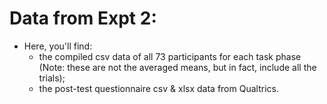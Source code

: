 # Data from Expt 2:

* Here, you'll find:
  * the compiled csv data of all 73 participants for each task phase (Note: these are not the averaged means, but in fact, include all the trials);
  * the post-test questionnaire csv & xlsx data from Qualtrics.

